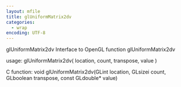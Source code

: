 ```yaml
---
layout: mfile
title: glUniformMatrix2dv
categories:
  - wrap
encoding: UTF-8
---
```


glUniformMatrix2dv  Interface to OpenGL function glUniformMatrix2dv

usage:  glUniformMatrix2dv( location, count, transpose, value )

C function:  void glUniformMatrix2dv(GLint location, GLsizei count, GLboolean transpose, const GLdouble\* value)